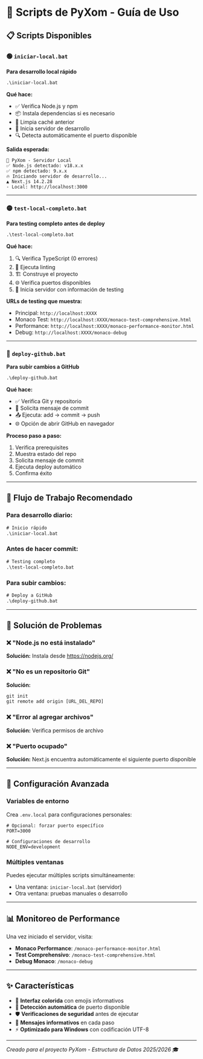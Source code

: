 # 🚀 Scripts de PyXom - Guía de Uso

## 📋 Scripts Disponibles

### 🟢 `iniciar-local.bat`
**Para desarrollo local rápido**

```cmd
.\iniciar-local.bat
```

**Qué hace:**
- ✅ Verifica Node.js y npm
- 📦 Instala dependencias si es necesario
- 🧹 Limpia caché anterior
- 🚀 Inicia servidor de desarrollo
- 🔍 Detecta automáticamente el puerto disponible

**Salida esperada:**
```
🚀 PyXom - Servidor Local
✅ Node.js detectado: v18.x.x
✅ npm detectado: 9.x.x
🔥 Iniciando servidor de desarrollo...
▲ Next.js 14.2.28
- Local: http://localhost:3000
```

---

### 🟡 `test-local-completo.bat`
**Para testing completo antes de deploy**

```cmd
.\test-local-completo.bat
```

**Qué hace:**
1. 🔍 Verifica TypeScript (0 errores)
2. 🧹 Ejecuta linting
3. 🏗️ Construye el proyecto
4. 🌐 Verifica puertos disponibles
5. 🚀 Inicia servidor con información de testing

**URLs de testing que muestra:**
- Principal: `http://localhost:XXXX`
- Monaco Test: `http://localhost:XXXX/monaco-test-comprehensive.html`
- Performance: `http://localhost:XXXX/monaco-performance-monitor.html`
- Debug: `http://localhost:XXXX/monaco-debug`

---

### 🔵 `deploy-github.bat`
**Para subir cambios a GitHub**

```cmd
.\deploy-github.bat
```

**Qué hace:**
- ✅ Verifica Git y repositorio
- 📝 Solicita mensaje de commit
- 📤 Ejecuta: add → commit → push
- 🌐 Opción de abrir GitHub en navegador

**Proceso paso a paso:**
1. Verifica prerequisites
2. Muestra estado del repo
3. Solicita mensaje de commit
4. Ejecuta deploy automático
5. Confirma éxito

---

## 🎯 Flujo de Trabajo Recomendado

### Para desarrollo diario:
```cmd
# Inicio rápido
.\iniciar-local.bat
```

### Antes de hacer commit:
```cmd
# Testing completo
.\test-local-completo.bat
```

### Para subir cambios:
```cmd
# Deploy a GitHub
.\deploy-github.bat
```

---

## 🚨 Solución de Problemas

### ❌ "Node.js no está instalado"
**Solución:** Instala desde https://nodejs.org/

### ❌ "No es un repositorio Git"
**Solución:** 
```cmd
git init
git remote add origin [URL_DEL_REPO]
```

### ❌ "Error al agregar archivos"
**Solución:** Verifica permisos de archivo

### ❌ "Puerto ocupado"
**Solución:** Next.js encuentra automáticamente el siguiente puerto disponible

---

## 🔧 Configuración Avanzada

### Variables de entorno
Crea `.env.local` para configuraciones personales:
```env
# Opcional: forzar puerto específico
PORT=3000

# Configuraciones de desarrollo
NODE_ENV=development
```

### Múltiples ventanas
Puedes ejecutar múltiples scripts simultáneamente:
- Una ventana: `iniciar-local.bat` (servidor)
- Otra ventana: pruebas manuales o desarrollo

---

## 📊 Monitoreo de Performance

Una vez iniciado el servidor, visita:
- **Monaco Performance**: `/monaco-performance-monitor.html`
- **Test Comprehensivo**: `/monaco-test-comprehensive.html`
- **Debug Monaco**: `/monaco-debug`

---

## ✨ Características

- 🎨 **Interfaz colorida** con emojis informativos
- 🔄 **Detección automática** de puerto disponible
- 🛡️ **Verificaciones de seguridad** antes de ejecutar
- 📝 **Mensajes informativos** en cada paso
- ⚡ **Optimizado para Windows** con codificación UTF-8

---

*Creado para el proyecto PyXom - Estructura de Datos 2025/2026* 🎓
